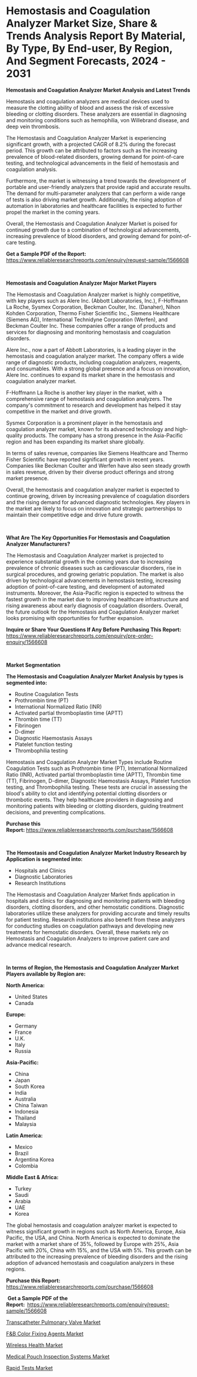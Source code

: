 <p><h1>Hemostasis and Coagulation Analyzer Market Size, Share & Trends Analysis Report By Material, By Type, By End-user, By Region, And Segment Forecasts, 2024 - 2031</h1></p><p><strong>Hemostasis and Coagulation Analyzer Market Analysis and Latest Trends</strong></p>
<p><p>Hemostasis and coagulation analyzers are medical devices used to measure the clotting ability of blood and assess the risk of excessive bleeding or clotting disorders. These analyzers are essential in diagnosing and monitoring conditions such as hemophilia, von Willebrand disease, and deep vein thrombosis.</p><p>The Hemostasis and Coagulation Analyzer Market is experiencing significant growth, with a projected CAGR of 8.2% during the forecast period. This growth can be attributed to factors such as the increasing prevalence of blood-related disorders, growing demand for point-of-care testing, and technological advancements in the field of hemostasis and coagulation analysis.</p><p>Furthermore, the market is witnessing a trend towards the development of portable and user-friendly analyzers that provide rapid and accurate results. The demand for multi-parameter analyzers that can perform a wide range of tests is also driving market growth. Additionally, the rising adoption of automation in laboratories and healthcare facilities is expected to further propel the market in the coming years.</p><p>Overall, the Hemostasis and Coagulation Analyzer Market is poised for continued growth due to a combination of technological advancements, increasing prevalence of blood disorders, and growing demand for point-of-care testing.</p></p>
<p><strong>Get a Sample PDF of the Report:&nbsp;</strong> <a href="https://www.reliableresearchreports.com/enquiry/request-sample/1566608">https://www.reliableresearchreports.com/enquiry/request-sample/1566608</a></p>
<p>&nbsp;</p>
<p><strong>Hemostasis and Coagulation Analyzer Major Market Players</strong></p>
<p><p>The Hemostasis and Coagulation Analyzer market is highly competitive, with key players such as Alere Inc. (Abbott Laboratories, Inc.), F-Hoffmann La Roche, Sysmex Corporation, Beckman Coulter, Inc. (Danaher), Nihon Kohden Corporation, Thermo Fisher Scientific Inc., Siemens Healthcare (Siemens AG), International Technidyne Corporation (Werfen), and Beckman Coulter Inc. These companies offer a range of products and services for diagnosing and monitoring hemostasis and coagulation disorders.</p><p>Alere Inc., now a part of Abbott Laboratories, is a leading player in the hemostasis and coagulation analyzer market. The company offers a wide range of diagnostic products, including coagulation analyzers, reagents, and consumables. With a strong global presence and a focus on innovation, Alere Inc. continues to expand its market share in the hemostasis and coagulation analyzer market.</p><p>F-Hoffmann La Roche is another key player in the market, with a comprehensive range of hemostasis and coagulation analyzers. The company's commitment to research and development has helped it stay competitive in the market and drive growth.</p><p>Sysmex Corporation is a prominent player in the hemostasis and coagulation analyzer market, known for its advanced technology and high-quality products. The company has a strong presence in the Asia-Pacific region and has been expanding its market share globally.</p><p>In terms of sales revenue, companies like Siemens Healthcare and Thermo Fisher Scientific have reported significant growth in recent years. Companies like Beckman Coulter and Werfen have also seen steady growth in sales revenue, driven by their diverse product offerings and strong market presence.</p><p>Overall, the hemostasis and coagulation analyzer market is expected to continue growing, driven by increasing prevalence of coagulation disorders and the rising demand for advanced diagnostic technologies. Key players in the market are likely to focus on innovation and strategic partnerships to maintain their competitive edge and drive future growth.</p></p>
<p>&nbsp;</p>
<p><strong>What Are The Key Opportunities For Hemostasis and Coagulation Analyzer Manufacturers?</strong></p>
<p><p>The Hemostasis and Coagulation Analyzer market is projected to experience substantial growth in the coming years due to increasing prevalence of chronic diseases such as cardiovascular disorders, rise in surgical procedures, and growing geriatric population. The market is also driven by technological advancements in hemostasis testing, increasing adoption of point-of-care testing, and development of automated instruments. Moreover, the Asia-Pacific region is expected to witness the fastest growth in the market due to improving healthcare infrastructure and rising awareness about early diagnosis of coagulation disorders. Overall, the future outlook for the Hemostasis and Coagulation Analyzer market looks promising with opportunities for further expansion.</p></p>
<p><strong>Inquire or Share Your Questions If Any Before Purchasing This Report:</strong> <a href="https://www.reliableresearchreports.com/enquiry/pre-order-enquiry/1566608">https://www.reliableresearchreports.com/enquiry/pre-order-enquiry/1566608</a></p>
<p>&nbsp;</p>
<p><strong>Market Segmentation</strong></p>
<p><strong>The Hemostasis and Coagulation Analyzer Market Analysis by types is segmented into:</strong></p>
<p><ul><li>Routine Coagulation Tests</li><li>Prothrombin time (PT)</li><li>International Normalized Ratio (INR)</li><li>Activated partial thromboplastin time (APTT)</li><li>Thrombin time (TT)</li><li>Fibrinogen</li><li>D-dimer</li><li>Diagnostic Haemostasis Assays</li><li>Platelet function testing</li><li>Thrombophilia testing</li></ul></p>
<p><p>Hemostasis and Coagulation Analyzer Market Types include Routine Coagulation Tests such as Prothrombin time (PT), International Normalized Ratio (INR), Activated partial thromboplastin time (APTT), Thrombin time (TT), Fibrinogen, D-dimer, Diagnostic Haemostasis Assays, Platelet function testing, and Thrombophilia testing. These tests are crucial in assessing the blood's ability to clot and identifying potential clotting disorders or thrombotic events. They help healthcare providers in diagnosing and monitoring patients with bleeding or clotting disorders, guiding treatment decisions, and preventing complications.</p></p>
<p><strong>Purchase this Report:&nbsp;</strong><a href="https://www.reliableresearchreports.com/purchase/1566608">https://www.reliableresearchreports.com/purchase/1566608</a></p>
<p>&nbsp;</p>
<p><strong>The Hemostasis and Coagulation Analyzer Market Industry Research by Application is segmented into:</strong></p>
<p><ul><li>Hospitals and Clinics</li><li>Diagnostic Laboratories</li><li>Research Institutions</li></ul></p>
<p><p>The Hemostasis and Coagulation Analyzer Market finds application in hospitals and clinics for diagnosing and monitoring patients with bleeding disorders, clotting disorders, and other hemostatic conditions. Diagnostic laboratories utilize these analyzers for providing accurate and timely results for patient testing. Research institutions also benefit from these analyzers for conducting studies on coagulation pathways and developing new treatments for hemostatic disorders. Overall, these markets rely on Hemostasis and Coagulation Analyzers to improve patient care and advance medical research.</p></p>
<p>&nbsp;</p>
<p><strong>In terms of Region, the Hemostasis and Coagulation Analyzer Market Players available by Region are:</strong></p>
<p>
    <p> <strong> North America: </strong>
        <ul>
            <li>United States</li>
            <li>Canada</li>
        </ul>
        </p> 
    <p> <strong> Europe: </strong>
        <ul>
            <li>Germany</li>
            <li>France</li>
            <li>U.K.</li>
            <li>Italy</li>
            <li>Russia</li>
        </ul>
        </p> 
    <p> <strong> Asia-Pacific: </strong>
        <ul>
            <li>China</li>
            <li>Japan</li>
            <li>South Korea</li>
            <li>India</li>
            <li>Australia</li>
            <li>China Taiwan</li>
            <li>Indonesia</li>
            <li>Thailand</li>
            <li>Malaysia</li>
        </ul>
        </p> 
    <p> <strong> Latin America: </strong>
        <ul>
            <li>Mexico</li>
            <li>Brazil</li>
            <li>Argentina Korea</li>
            <li>Colombia</li>
        </ul>
        </p> 
    <p> <strong> Middle East & Africa: </strong>
        <ul>
            <li>Turkey</li>
            <li>Saudi</li>
            <li>Arabia</li>
            <li>UAE</li>
            <li>Korea</li>
        </ul>
    </p>
    </p>
<p><p>The global hemostasis and coagulation analyzer market is expected to witness significant growth in regions such as North America, Europe, Asia Pacific, the USA, and China. North America is expected to dominate the market with a market share of 35%, followed by Europe with 25%, Asia Pacific with 20%, China with 15%, and the USA with 5%. This growth can be attributed to the increasing prevalence of bleeding disorders and the rising adoption of advanced hemostasis and coagulation analyzers in these regions.</p></p>
<p><strong>Purchase this Report: </strong><a href="https://www.reliableresearchreports.com/purchase/1566608">https://www.reliableresearchreports.com/purchase/1566608</a></p>
<p>&nbsp;<strong>Get a Sample PDF of the Report:&nbsp;&nbsp;</strong><a href="https://www.reliableresearchreports.com/enquiry/request-sample/1566608">https://www.reliableresearchreports.com/enquiry/request-sample/1566608</a></p>
<p><strong></strong></p>
<p><p><a href="https://medium.com/@bellabbott/transcatheter-pulmonary-valve-market-the-key-to-successful-business-strategy-forecast-till-2031-cdc01f9045dd">Transcatheter Pulmonary Valve Market</a></p><p><a href="https://github.com/markusgodoy/Market-Research-Report-List-1/blob/main/fb-color-fixing-agents-market.md">F&B Color Fixing Agents Market</a></p><p><a href="https://medium.com/@bellabbott/wireless-health-market-share-evolution-and-market-growth-trends-2024-2031-fa7d09f82912">Wireless Health Market</a></p><p><a href="https://github.com/arionmp/Market-Research-Report-List-1/blob/main/medical-pouch-inspection-systems-market.md">Medical Pouch Inspection Systems Market</a></p><p><a href="https://medium.com/@bellabbott/rapid-tests-nbsp-market-focuses-on-market-share-size-and-projected-forecast-till-2031-991292cefc2a">Rapid Tests Market</a></p></p>
